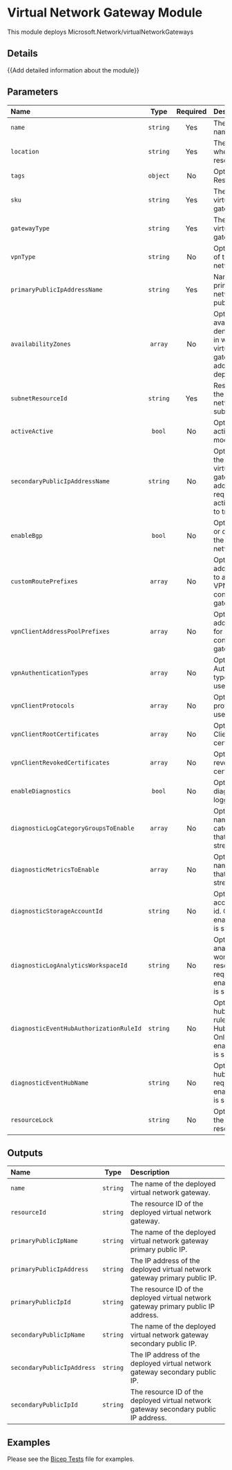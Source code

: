 # Virtual Network Gateway Module

This module deploys Microsoft.Network/virtualNetworkGateways

## Details

{{Add detailed information about the module}}

## Parameters

| Name                                    | Type     | Required | Description                                                                                                                         |
| :-------------------------------------- | :------: | :------: | :---------------------------------------------------------------------------------------------------------------------------------- |
| `name`                                  | `string` | Yes      | The resource name.                                                                                                                  |
| `location`                              | `string` | Yes      | The geo-location where the resource lives.                                                                                          |
| `tags`                                  | `object` | No       | Optional. Resource tags.                                                                                                            |
| `sku`                                   | `string` | Yes      | The sku of this virtual network gateway.                                                                                            |
| `gatewayType`                           | `string` | Yes      | The type of this virtual network gateway.                                                                                           |
| `vpnType`                               | `string` | No       | Optional. The type of this virtual network gateway.                                                                                 |
| `primaryPublicIpAddressName`            | `string` | Yes      | Name of the primary virtual network gateway public IP address.                                                                      |
| `availabilityZones`                     | `array`  | No       | Optional. A list of availability zones denoting the zone in which the virtual network gateway public IP address should be deployed. |
| `subnetResourceId`                      | `string` | Yes      | Resource ID of the virtual network gateway subnet.                                                                                  |
| `activeActive`                          | `bool`   | No       | Optional. Enable active-active mode.                                                                                                |
| `secondaryPublicIpAddressName`          | `string` | No       | Optional. Name of the secondary virtual network gateway public IP address. Only required when activeActive is set to true.          |
| `enableBgp`                             | `bool`   | No       | Optional. Enable or disable BGP on the virtual network gateway.                                                                     |
| `customRoutePrefixes`                   | `array`  | No       | Optional. The additional routes to advertise to VPN clients connecting to the gateway.                                              |
| `vpnClientAddressPoolPrefixes`          | `array`  | No       | Optional. The address prefixes for VPN clients connecting to the gateway.                                                           |
| `vpnAuthenticationTypes`                | `array`  | No       | Optional. The VPN Authentication type(s) to be used.                                                                                |
| `vpnClientProtocols`                    | `array`  | No       | Optional. The VPN protocol(s) to be used.                                                                                           |
| `vpnClientRootCertificates`             | `array`  | No       | Optional. The VPN Client root certificates.                                                                                         |
| `vpnClientRevokedCertificates`          | `array`  | No       | Optional. VPN revoked certificates.                                                                                                 |
| `enableDiagnostics`                     | `bool`   | No       | Optional. Enable diagnostic logging.                                                                                                |
| `diagnosticLogCategoryGroupsToEnable`   | `array`  | No       | Optional. The name of log category groups that will be streamed.                                                                    |
| `diagnosticMetricsToEnable`             | `array`  | No       | Optional. The name of metrics that will be streamed.                                                                                |
| `diagnosticStorageAccountId`            | `string` | No       | Optional. Storage account resource id. Only required if enableDiagnostics is set to true.                                           |
| `diagnosticLogAnalyticsWorkspaceId`     | `string` | No       | Optional. Log analytics workspace resource id. Only required if enableDiagnostics is set to true.                                   |
| `diagnosticEventHubAuthorizationRuleId` | `string` | No       | Optional. Event hub authorization rule for the Event Hubs namespace. Only required if enableDiagnostics is set to true.             |
| `diagnosticEventHubName`                | `string` | No       | Optional. Event hub name. Only required if enableDiagnostics is set to true.                                                        |
| `resourceLock`                          | `string` | No       | Optional. Specify the type of resource lock.                                                                                        |

## Outputs

| Name                       | Type     | Description                                                                          |
| :------------------------- | :------: | :----------------------------------------------------------------------------------- |
| `name`                     | `string` | The name of the deployed virtual network gateway.                                    |
| `resourceId`               | `string` | The resource ID of the deployed virtual network gateway.                             |
| `primaryPublicIpName`      | `string` | The name of the deployed virtual network gateway primary public IP.                  |
| `primaryPublicIpAddress`   | `string` | The IP address of the deployed virtual network gateway primary public IP.            |
| `primaryPublicIpId`        | `string` | The resource ID of the deployed virtual network gateway primary public IP address.   |
| `secondaryPublicIpName`    | `string` | The name of the deployed virtual network gateway secondary public IP.                |
| `secondaryPublicIpAddress` | `string` | The IP address of the deployed virtual network gateway secondary public IP.          |
| `secondaryPublicIpId`      | `string` | The resource ID of the deployed virtual network gateway secondary public IP address. |

## Examples

Please see the [Bicep Tests](test/main.test.bicep) file for examples.